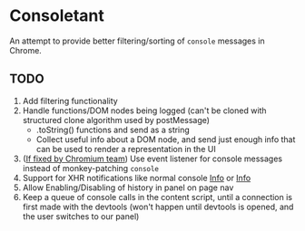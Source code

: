 # Consoletant

An attempt to provide better filtering/sorting of `console` messages in Chrome.

## TODO

1. Add filtering functionality
2. Handle functions/DOM nodes being logged (can't be cloned with structured clone algorithm used by postMessage)
    - .toString() functions and send as a string
    - Collect useful info about a DOM node, and send just enough info that can be used to render a representation in the UI
3. ([If fixed by Chromium team](https://bugs.chromium.org/p/chromium/issues/detail?id=602063)) Use event listener for console messages instead of monkey-patching `console`
4. Support for XHR notifications like normal console [Info](https://developer.chrome.com/extensions/webRequest#event-onCompleted) or [Info](https://developer.chrome.com/extensions/devtools_network#event-onRequestFinished)
5. Allow Enabling/Disabling of history in panel on page nav
6. Keep a queue of console calls in the content script, until a connection is first made with the devtools (won't happen until devtools is opened, and the user switches to our panel)
